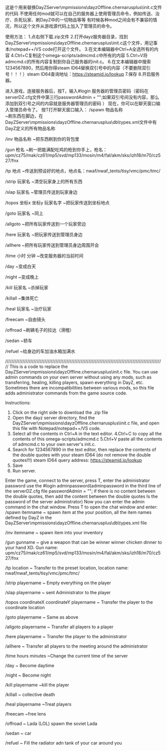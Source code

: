 这是个用来替换DayZServer\mpmissions\dayzOffline.chernarusplus\init.c文件的代码
不使用任何mod就可以在自己的服务器上使用管理员命令，例如传送、治疗、杀死玩家、刷DayZ中的一切物品等等
有时候各种mod之间会有不兼容的情况，所以这个文件从游戏源代码上加入了管理员的命令。

使用方法：
1.点右侧下载.zip文件
2.打开dayz服务器目录，找到DayZServer\mpmissions\dayzOffline.chernarusplus\init.c这个文件，用记事本/notepad++/VS code打开这个文件。
3.在文本编辑器中Ctrl+A全选所有的内容
4.Ctrl+C复制这个omega-scripts/admcmd.c中所有的内容
5.Ctrl+V将admcmd.c的所有内容复制到你自己服务器的init.c。
6.在文本编辑器中搜索1234567890，然后用你得steam ID64替换双引号中的内容（不要删除双引号！！！）steam ID64查询地址：https://steamid.io/lookup
7.保存
8.开启服务器。

进入游戏，连接服务器后，按T，输入#login 服务器的管理员密码（密码在serverDZ.cfg文件中第三行passwordAdmin = "";如果双引号间没有内容，那么添加到双引号之间的内容就是服务器管理员的密码 ）
现在，你可以在聊天窗口输入管理员命令了。
按T打开聊天窗口输入：
/spawn 物品名称  
~刷东西在脚边，在DayZServer\mpmissions\dayzOffline.chernarusplus\db\types.xml文件中有DayZ定义的所有物品名称

/inv 物品名称
~把东西刷到你的背包里

/gun 枪名
~刷一把能满配吃鸡的枪到你手上，枪名：upm/cz75/mak/cz61/mp5/svd/mp133/mosin/m4/fal/akm/sks/izh18/m70/cz527/fnx

/tp 地点
~传送到预设好的地点，地点名：nwaf/nwaf_tents/tisy/vmc/pmc/tmc/

/strip 玩家名
~清空玩家身上的所有东西

/slap 玩家名
~管理员传送到玩家身边

/topos 坐标x 坐标y 玩家名字
~把玩家传送到坐标地点

/goto 玩家名
~同上

/allgoto
~把所有玩家传送到一个玩家旁边

/here 玩家名
~把玩家传送到管理员身边

/allhere
~把所有玩家传送到管理员身边周围开会

/time 小时 分钟
~改变服务器的当前时间

/day
~变成白天

/night
~变成晚上

/kill 玩家名
~杀掉玩家

/killall
~集体死亡

/heal 玩家名
~治疗玩家

/freecam
~自由镜头

/offroad
~刷辆毛子的拉达（滑稽）

/sedan
~轿车

/refuel
~给身边的车加油水箱加满水

/////////////////////////////////////////////////////////////////////////////////////////////////////
This is a code to replace the DayZServer\mpmissions\dayzOffline.chernarusplus\init.c file.
You can use admin commands on your own server without using any mods, such as transferring, healing, killing players, spawn everything in DayZ, etc.
Sometimes there are incompatibilities between various mods, so this file adds administrator commands from the game source code.

Instructions:
1. Click on the right side to download the .zip file
2. Open the dayz server directory, find the DayZServer\mpmissions\dayzOffline.chernarusplus\init.c file, and open this file with Notepad/notepad++/VS code.
3. Select all the contents in Ctrl+A in the text editor.
4.Ctrl+C to copy all the contents of this omega-scripts/admcmd.c
5.Ctrl+V paste all the contents of admcmd.c to your own server's init.c.
6. Search for 1234567890 in the text editor, then replace the contents of the double quotes with your steam ID64 (do not remove the double quotes!!!) steam ID64 query address: https://steamid.io/lookup
7. Save
8. Run server.

Enter the game, connect to the server, press T, enter the administrator password use the #login adminpassword(adminpassword in the third line of the serverDZ.cfg file passwordAdmin = ""; if there is no content between the double quotes, then add the content between the double quotes Is the password of the server administrator)
Now you can enter the admin command in the chat window.
Press T to open the chat window and enter:
/spawn itemname
~ spawn item at the your position, all the item names defined by DayZ in the DayZServer\mpmissions\dayzOffline.chernarusplus\db\types.xml file

/inv itemname
~ spawn item  into your inventory

/gun gunname
~ give a weapon that can be winner winner chicken dinner to your hand XD. Gun name: upm/cz75/mak/cz61/mp5/svd/mp133/mosin/m4/fal/akm/sks/izh18/m70/cz527/fnx

/tp location
~ Transfer to the preset location, location name: nwaf/nwaf_tents/tisy/vmc/pmc/tmc/

/strip playername
~ Empty everything on the player

/slap playername
~ sent Administrator to the player

/topos coordinateX coordinateY playername
~ Transfer the player to the coordinate location

/goto playername
~ Same as above

/allgoto playername
~ Transfer all players to a player

/here playername
~ Transfer the player to the administrator

/allhere
~ Transfer all players to the meeting around the administrator

/time hours minutes
~Change the current time of the server

/day
~ Become daytime

/night
~ Become night

/kill playername
~kill the player

/killall
~ collective death

/heal playername
~Treat players

/freecam
~free lens

/offroad
~ Lada (LOL) spawn the soviet Lada

/sedan
~ car

/refuel
~ Fill the radiator adn tank of your car around you
